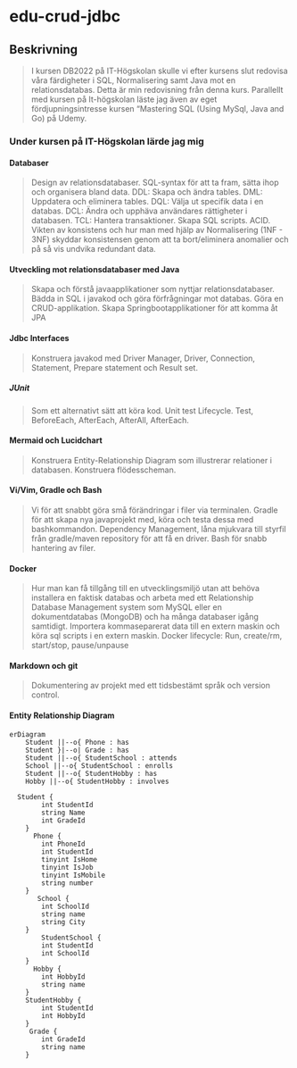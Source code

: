 # edu-crud-jdbc

## Beskrivning

>I kursen DB2022 på IT-Högskolan skulle vi efter kursens slut redovisa våra färdigheter i SQL, Normalisering samt Java mot en relationsdatabas. Detta är min redovisning från denna kurs. Parallellt med kursen på It-högskolan läste jag även av eget fördjupningsintresse kursen “Mastering SQL (Using MySql, Java and Go) på Udemy.

### Under kursen på IT-Högskolan lärde jag mig 

#### Databaser
>Design av relationsdatabaser. SQL-syntax för att ta fram, sätta ihop och organisera bland data. DDL: Skapa och ändra tables. DML: Uppdatera och eliminera tables. DQL: Välja ut specifik data i en databas. DCL: Ändra och upphäva användares rättigheter i databasen. TCL: Hantera transaktioner. Skapa SQL scripts. ACID. Vikten av konsistens och hur man med hjälp av Normalisering (1NF - 3NF) skyddar konsistensen genom att ta bort/eliminera anomalier och på så vis undvika redundant data.
#### Utveckling mot relationsdatabaser med Java
>Skapa och förstå javaapplikationer som nyttjar relationsdatabaser. Bädda in SQL i javakod och göra förfrågningar mot databas. Göra en CRUD-applikation. Skapa Springbootapplikationer för att komma åt JPA
#### Jdbc Interfaces
>Konstruera javakod med Driver Manager, Driver, Connection, Statement, Prepare statement och Result set.
##### JUnit
>Som ett alternativt sätt att köra kod. Unit test Lifecycle. Test, BeforeEach, AfterEach, AfterAll, AfterEach.
#### Mermaid och Lucidchart
>Konstruera Entity-Relationship Diagram som illustrerar relationer i databasen. Konstruera flödesscheman.
#### Vi/Vim, Gradle och Bash 
>Vi för att snabbt göra små förändringar i filer via terminalen. Gradle för att skapa nya javaprojekt med, köra och testa dessa med bashkommandon. Dependency Management, låna mjukvara till styrfil från gradle/maven repository för att få en driver. Bash för snabb hantering av filer. 
#### Docker
>Hur man kan få tillgång till en utvecklingsmiljö utan att behöva installera en faktisk databas och arbeta med ett Relationship Database Management system som MySQL eller en dokumentdatabas (MongoDB) och ha många databaser igång samtidigt. Importera kommaseparerat data till en extern maskin och köra sql scripts i en extern maskin. Docker lifecycle: Run, create/rm, start/stop, pause/unpause
#### Markdown och git
>Dokumentering av projekt med ett tidsbestämt språk och version control. 

####  Entity Relationship Diagram

```mermaid
erDiagram
    Student ||--o{ Phone : has
    Student }|--o| Grade : has
    Student ||--o{ StudentSchool : attends
    School ||--o{ StudentSchool : enrolls
    Student ||--o{ StudentHobby : has
    Hobby ||--o{ StudentHobby : involves

  Student {
        int StudentId
        string Name
        int GradeId
    }
      Phone {
        int PhoneId
        int StudentId
        tinyint IsHome 
        tinyint IsJob
        tinyint IsMobile
        string number
    }
       School {
        int SchoolId
        string name
        string City
    }
        StudentSchool {
        int StudentId
        int SchoolId
    }
      Hobby {
        int HobbyId
        string name
    }
    StudentHobby {
        int StudentId
        int HobbyId
    }
     Grade {
        int GradeId
        string name
    }
```
